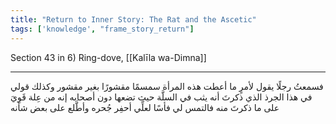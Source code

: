 ```yaml
---
title: "Return to Inner Story: The Rat and the Ascetic"
tags: ['knowledge', "frame_story_return"]
---
```


 Section 43 in 6) Ring-dove, [[Kalīla wa-Dimna]]

---
فسمعتُ رجلًا يقول لأمرٍ ما أعطت هذه المرأة سمسمًا مقشورًا بغير مقشور وكذلك قولي في هذا الجرذ الذي ذكرتَ أنه يثب في السلَّة حيث تضعها دون أصحابه إنه من عِلة قَوِيَ على ما ذكرتَ منه فالتمس لي فأسًا لعلِّي أحفِر جُحره وأطَّلع على بعض شأنه

